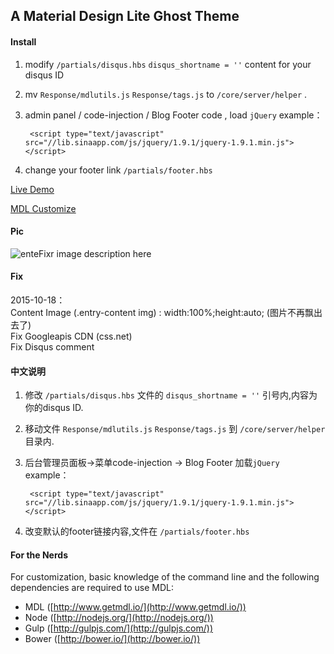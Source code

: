 ## A Material Design Lite Ghost Theme

#### Install  
1. modify `/partials/disqus.hbs`   `disqus_shortname = ''` content for your disqus ID  
2. mv `Response/mdlutils.js` `Response/tags.js` to `/core/server/helper` .  
3. admin panel / code-injection / Blog Footer code , load `jQuery`
example：   

        <script type="text/javascript" src="//lib.sinaapp.com/js/jquery/1.9.1/jquery-1.9.1.min.js"></script>

4. change your footer link `/partials/footer.hbs`

[Live Demo](https://suki.im)  

[MDL Customize](http://www.getmdl.io/customize/index.html)  

#### Pic
![enteFixr image description here](https://suki.im/content/images/2015/10/20151013141427.png)

#### Fix
2015-10-18：  
        Content Image (.entry-content img) : width:100%;height:auto; (图片不再飘出去了)  
        Fix Googleapis CDN (css.net)  
        Fix Disqus comment

#### 中文说明
1. 修改  `/partials/disqus.hbs` 文件的  `disqus_shortname = ''`  引号内,内容为 你的disqus ID.
2. 移动文件 `Response/mdlutils.js` `Response/tags.js`  到 `/core/server/helper` 目录内.
3. 后台管理员面板->菜单code-injection -> Blog Footer 加载`jQuery`  
example：  

        <script type="text/javascript" src="//lib.sinaapp.com/js/jquery/1.9.1/jquery-1.9.1.min.js"></script>

4. 改变默认的footer链接内容,文件在 `/partials/footer.hbs`

#### For the Nerds  
For customization, basic knowledge of the command line and the following dependencies are required to use MDL:

- MDL ([http://www.getmdl.io/](http://www.getmdl.io/)) 
- Node ([http://nodejs.org/](http://nodejs.org/))
- Gulp ([http://gulpjs.com/](http://gulpjs.com/))
- Bower ([http://bower.io/](http://bower.io/)) 